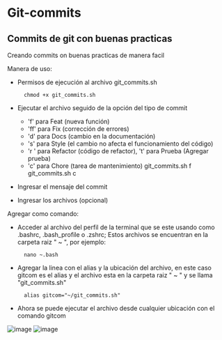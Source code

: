 # Git-commits

## Commits de git con buenas practicas

Creando commits on buenas practicas de manera facil

Manera de uso:

- Permisos de ejecución al archivo git_commits.sh
  
        chmod +x git_commits.sh
  
- Ejecutar el archivo seguido de la opción del tipo de commit
  - 'f' para Feat (nueva función)
  - 'ff' para Fix (corrección de errores)
  - 'd' para Docs (cambio en la documentación)
  - 's' para Style (el cambio no afecta el funcionamiento del código)
  - 'r ' para Refactor (código de refactor), 't' para Prueba (Agregar prueba)
  - 'c' para Chore (tarea de mantenimiento)
    git_commits.sh f
    git_commits.sh c
- Ingresar el mensaje del commit
- Ingresar los archivos (opcional)

Agregar como comando:
- Acceder al archivo del perfil de la terminal que se este usando como .bashrc, .bash_profile o .zshrc; Estos archivos se encuentran en la carpeta raiz " ~ ", por ejemplo:
  
        nano ~.bash
  
- Agregar la linea con el alias y la ubicación del archivo, en este caso gitcom es el alias y el archivo esta en la carpeta raiz " ~ " y se llama  "git_commits.sh"
  
        alias gitcom="~/git_commits.sh"
  
- Ahora se puede ejecutar el archivo desde cualquier ubicación con el comando gitcom

![image](https://github.com/SevenDogsNTwoCats/Git-commits/assets/78670212/1f3f5ce6-8657-4d0d-8dad-168d9c14d66d)
![image](https://github.com/SevenDogsNTwoCats/Git-commits/assets/78670212/3aa89110-b310-4f20-8b5e-5e51724ec58d)




